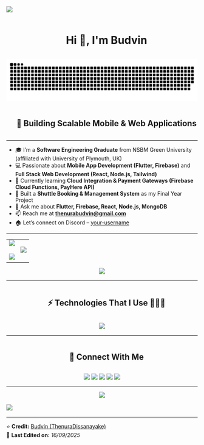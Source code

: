 <!-- Horizontal Divider (Gradient) -->
<img src="https://user-images.githubusercontent.com/73097560/115834477-dbab4500-a447-11eb-908a-139a6edaec5c.gif">

<!-- Heading -->
<div id="user-content-toc">
  <ul align="center">
    <summary><h1 style="display: inline-block">Hi 👋, I'm Budvin</h1></summary>
  </ul>
</div>

<!-- Snake Animation -->
<div align="center">
  <img src="https://github.com/1999AZZAR/1999AZZAR/blob/readme/resources/img/grid-snake.svg" alt="snake animation"/>
</div>

<!-- Sub-heading -->
<div id="user-content-toc">
  <ul align="center">
    <summary><h2 style="display: inline-block">🚀 Building Scalable Mobile & Web Applications</h2></summary>
  </ul>
</div>

---

<!-- Intro Section -->
- 🎓 I’m a **Software Engineering Graduate** from NSBM Green University (affiliated with University of Plymouth, UK)  
- 💻 Passionate about **Mobile App Development (Flutter, Firebase)** and **Full Stack Web Development (React, Node.js, Tailwind)**  
- 🌱 Currently learning **Cloud Integration & Payment Gateways (Firebase Cloud Functions, PayHere API)**  
- 📱 Built a **Shuttle Booking & Management System** as my Final Year Project  
- 💬 Ask me about **Flutter, Firebase, React, Node.js, MongoDB**  
- 📫 Reach me at **thenurabudvin@gmail.com**  
- 🏠 Let’s connect on Discord – [your-username](https://discordapp.com/users/your-discord-id)

---

<!-- Stats & Trophy Section -->
<p align="center">
  <table>
    <tr border="none">
      <td width="50%" align="center">
        <img src="https://github-readme-stats.vercel.app/api?username=ThenuraDissanayake&theme=dark&show_icons=true&count_private=true" />
        <br><br>
        <img src="https://github-readme-streak-stats.herokuapp.com/?user=ThenuraDissanayake&theme=dark&hide_border=false" />
      </td>
      <td width="50%" align="center">
        <img src="https://github-readme-stats.vercel.app/api/top-langs/?username=ThenuraDissanayake&theme=dark&hide_border=false&langs_count=10"/>
      </td>
    </tr>
  </table>
</p>

<div align="center">
  <a href="https://github.com/ryo-ma/github-profile-trophy">
    <img src="https://github-profile-trophy.vercel.app/?username=ThenuraDissanayake&theme=radical&row=1&column=7&margin-h=15&margin-w=5&no-bg=true" width="90%"/>
  </a>
</div>

---

<!-- Tech Stack -->
<div id="user-content-toc">
  <ul align="center">
    <summary><h2 style="display: inline-block">⚡ Technologies That I Use 👨🏻‍💻</h2></summary>
  </ul>
</div>

<p align="center">
  <a href="https://skillicons.dev">
    <img src="https://skillicons.dev/icons?i=flutter,firebase,dart,react,nodejs,express,mongodb,mysql,tailwind,js,ts,java,py,html,css,git,github,vscode,aws,docker&perline=12" />
  </a>
</p>

---

<!-- Connect with Me -->
<div id="user-content-toc">
  <ul align="center">
    <summary><h2 style="display: inline-block">🤝 Connect With Me</h2></summary>
  </ul>
</div>

<p align="center">
  <a href="https://www.linkedin.com/in/budvin-dissanayake-6554a42a9/"><img src="https://skillicons.dev/icons?i=linkedin" height="40" /></a>
  <a href="https://twitter.com/YOUR-TWITTER"><img src="https://skillicons.dev/icons?i=twitter" height="40" /></a>
  <a href="https://www.instagram.com/YOUR-INSTAGRAM/"><img src="https://skillicons.dev/icons?i=instagram" height="40" /></a>
  <a href="https://YOUR-BLOG.com"><img src="https://skillicons.dev/icons?i=hashnode" height="40" /></a>
  <a href="https://discordapp.com/users/YOUR-DISCORD-ID"><img src="https://skillicons.dev/icons?i=discord" height="40" /></a>
</p>

---

<!-- Profile Visit Counter -->
<div align="center">
  
[![](https://visitcount.itsvg.in/api?id=ThenuraDissanayake&icon=3&color=6)](https://visitcount.itsvg.in)
  
</div>

<!-- Horizontal Divider -->
<img src="https://user-images.githubusercontent.com/73097560/115834477-dbab4500-a447-11eb-908a-139a6edaec5c.gif">

---

⭐ **Credit:** [Budvin (ThenuraDissanayake)](https://github.com/ThenuraDissanayake)  
📝 **Last Edited on:** *16/09/2025*

